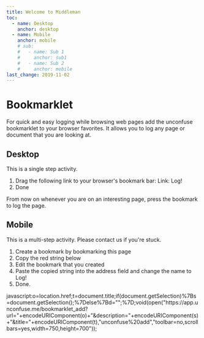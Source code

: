 ```yaml
---
title: Welcome to Middleman
toc:
  - name: Desktop
    anchor: desktop
  - name: Mobile
    anchor: mobile
    # sub:
    #   - name: Sub 1
    #     anchor: sub1
    #   - name: Sub 2
    #     anchor: mobile
last_change: 2019-11-02
---
```


# Bookmarklet

For quick and easy logging while browsing web pages add the unconfuse
bookmarklet to your browser favorites. It allows you to log any page or
document that you are looking at.


## Desktop

This is a single step activity.

1. Drag the following link to your browser's bookmark bar:
Link: Log!
2. Done

From now on whenever you are on an interesting page, press the bookmark to log the page.


## Mobile

This is a multi-step activity. Please contact us if you're stuck.

1. Create a bookmark by bookmarking this page
2. Copy the red string below
3. Edit the bookmark that you created
4. Paste the copied string into the address field and change the name to Log!
5. Done.

<p class="text-danger">
javascript:o=location.href;t=document.title;if(document.getSelection)%7Bs=document.getSelection();%7Delse%7Bd="";%7D;void(open("https://app.unconfuse.me/bookmarklet_add?url="+encodeURIComponent(o)+"&description="+encodeURIComponent(s)+"&title="+encodeURIComponent(t),"unconfuse%20add","toolbar=no,scrollbars=yes,width=750,height=700"));
</p>

